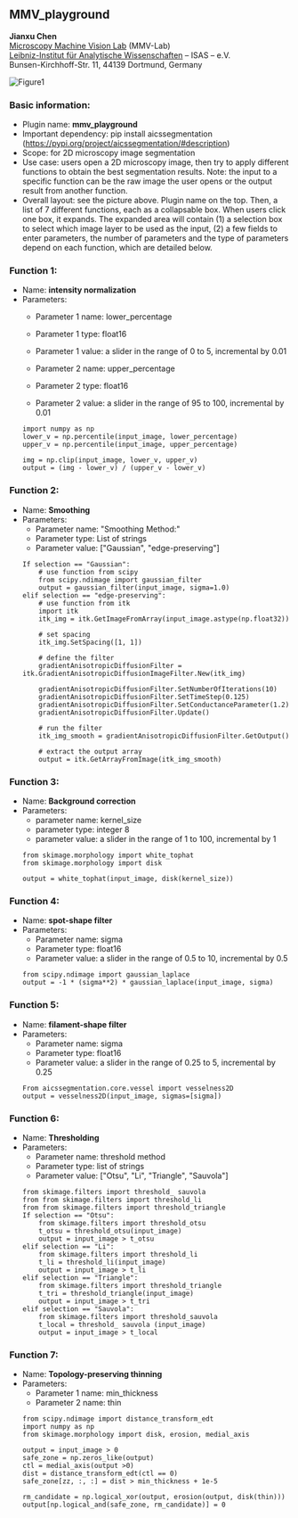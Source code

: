 ## MMV_playground

**Jianxu Chen**  
[Microscopy Machine Vision Lab](https://mmv-lab.github.io/) (MMV-Lab)  
[Leibniz-Institut für Analytische Wissenschaften](https://www.isas.de/) – ISAS – e.V.  
Bunsen-Kirchhoff-Str. 11, 44139 Dortmund, Germany


![Figure1]((images/figure1.png))

### Basic information:

* Plugin name: **mmv_playground**
* Important dependency: pip install aicssegmentation  (https://pypi.org/project/aicssegmentation/#description)
* Scope: for 2D microscopy image segmentation
* Use case: users open a 2D microscopy image, then try to apply different functions to obtain the best segmentation results. Note: the input to a specific function can be the raw image the user opens or the output result from another function.
* Overall layout: see the picture above. Plugin name on the top. Then, a list of 7 different functions, each as a collapsable box. When users click one box, it expands. The expanded area will contain (1) a selection box to select which image layer to be used as the input, (2) a few fields to enter parameters, the number of parameters and the type of parameters depend on each function, which are detailed below.

### Function 1:

* Name: **intensity normalization**
* Parameters:
    * Parameter 1 name: lower_percentage
    * Parameter 1 type: float16
    * Parameter 1 value: a slider in the range of 0 to 5, incremental by 0.01

    * Parameter 2 name: upper_percentage
    * Parameter 2 type: float16
    * Parameter 2 value: a slider in the range of 95 to 100, incremental by 0.01
    ```
    import numpy as np
    lower_v = np.percentile(input_image, lower_percentage)
    upper_v = np.percentile(input_image, upper_percentage)

    img = np.clip(input_image, lower_v, upper_v)
    output = (img - lower_v) / (upper_v - lower_v)
    ```

### Function 2:

* Name: **Smoothing**
* Parameters:
    * Parameter name: "Smoothing Method:"
    * Parameter type: List of strings
    * Parameter value: ["Gaussian", "edge-preserving"]
    ```
    If selection == "Gaussian":
        # use function from scipy
        from scipy.ndimage import gaussian_filter
        output = gaussian_filter(input_image, sigma=1.0)
    elif selection == "edge-preserving":
        # use function from itk
        import itk
        itk_img = itk.GetImageFromArray(input_image.astype(np.float32))

        # set spacing
        itk_img.SetSpacing([1, 1])

        # define the filter
        gradientAnisotropicDiffusionFilter = itk.GradientAnisotropicDiffusionImageFilter.New(itk_img)
    
        gradientAnisotropicDiffusionFilter.SetNumberOfIterations(10)
        gradientAnisotropicDiffusionFilter.SetTimeStep(0.125)
        gradientAnisotropicDiffusionFilter.SetConductanceParameter(1.2)
        gradientAnisotropicDiffusionFilter.Update()
    
        # run the filter
        itk_img_smooth = gradientAnisotropicDiffusionFilter.GetOutput()

        # extract the output array
        output = itk.GetArrayFromImage(itk_img_smooth)
    ```

### Function 3:

* Name: **Background correction**
* Parameters:
    * parameter name: kernel_size
    * parameter type: integer 8
    * parameter value: a slider in the range of 1 to 100, incremental by 1
    ```
    from skimage.morphology import white_tophat
    from skimage.morphology import disk

    output = white_tophat(input_image, disk(kernel_size))
    ```

### Function 4:

* Name: **spot-shape filter**
* Parameters:
    * Parameter name: sigma
    * Parameter type: float16
    * Parameter value: a slider in the range of 0.5 to 10, incremental by 0.5
    ```
    from scipy.ndimage import gaussian_laplace
    output = -1 * (sigma**2) * gaussian_laplace(input_image, sigma)
    ```

### Function 5:

* Name: **filament-shape filter**
* Parameters:
    * Parameter name: sigma
    * Parameter type: float16
    * Parameter value: a slider in the range of 0.25 to 5, incremental by 0.25
    ```
    From aicssegmentation.core.vessel import vesselness2D
    output = vesselness2D(input_image, sigmas=[sigma])
    ```

### Function 6:

* Name: **Thresholding**
* Parameters:
    * Parameter name: threshold method
    * Parameter type: list of strings
    * Parameter value: ["Otsu", "Li", "Triangle", "Sauvola"]
    ```
    from skimage.filters import threshold_ sauvola
    from from skimage.filters import threshold_li
    from from skimage.filters import threshold_triangle
    If selection == "Otsu":
        from skimage.filters import threshold_otsu
        t_otsu = threshold_otsu(input_image)
        output = input_image > t_otsu
    elif selection == "Li":
        from skimage.filters import threshold_li
        t_li = threshold_li(input_image)
        output = input_image > t_li
    elif selection == "Triangle":
        from skimage.filters import threshold_triangle
        t_tri = threshold_triangle(input_image)
        output = input_image > t_tri
    elif selection == "Sauvola":
        from skimage.filters import threshold_sauvola
        t_local = threshold_ sauvola (input_image)
        output = input_image > t_local
    ```

### Function 7: 

* Name: **Topology-preserving thinning**
* Parameters:
    * Parameter 1 name: min_thickness
    * Parameter 2 name: thin
    ```
    from scipy.ndimage import distance_transform_edt
    import numpy as np
    from skimage.morphology import disk, erosion, medial_axis

    output = input_image > 0
    safe_zone = np.zeros_like(output)
    ctl = medial_axis(output >0)
    dist = distance_transform_edt(ctl == 0)
    safe_zone[zz, :, :] = dist > min_thickness + 1e-5

    rm_candidate = np.logical_xor(output, erosion(output, disk(thin)))
    output[np.logical_and(safe_zone, rm_candidate)] = 0
    ```
